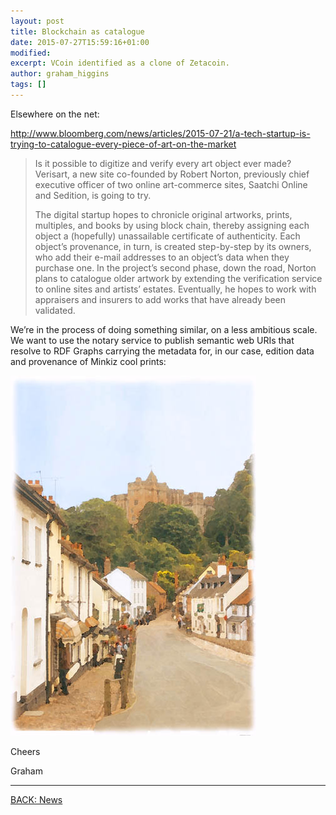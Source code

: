 ```yaml
---
layout: post
title: Blockchain as catalogue
date: 2015-07-27T15:59:16+01:00
modified:
excerpt: VCoin identified as a clone of Zetacoin.
author: graham_higgins
tags: []
---
```


Elsewhere on the net:

http://www.bloomberg.com/news/articles/2015-07-21/a-tech-startup-is-trying-to-catalogue-every-piece-of-art-on-the-market

> Is it possible to digitize and verify every art object ever made? Verisart, a new site co-founded by Robert Norton, previously chief executive officer of two online art-commerce sites, Saatchi Online and Sedition, is going to try. 
> 
> The digital startup hopes to chronicle original artworks, prints, multiples, and books by using block chain, thereby assigning each object a (hopefully) unassailable certificate of authenticity. Each object’s provenance, in turn, is created step-by-step by its owners, who add their e-mail addresses to an object’s data when they purchase one. In the project’s second phase, down the road, Norton plans to catalogue older artwork by extending the verification service to online sites and artists’ estates. Eventually, he hopes to work with appraisers and insurers to add works that have already been validated.


We’re in the process of doing something similar, on a less ambitious scale. We want to use the notary service to publish semantic web URIs that resolve to RDF Graphs carrying the metadata for, in our case, edition data and provenance of Minkiz cool prints:

![Image](/assets/images/graphics/minkiz-print-example.jpg)


Cheers

Graham


---

<div><a markdown="0" href="{{ site.url }}/news" class="btn">BACK: News</a></div>